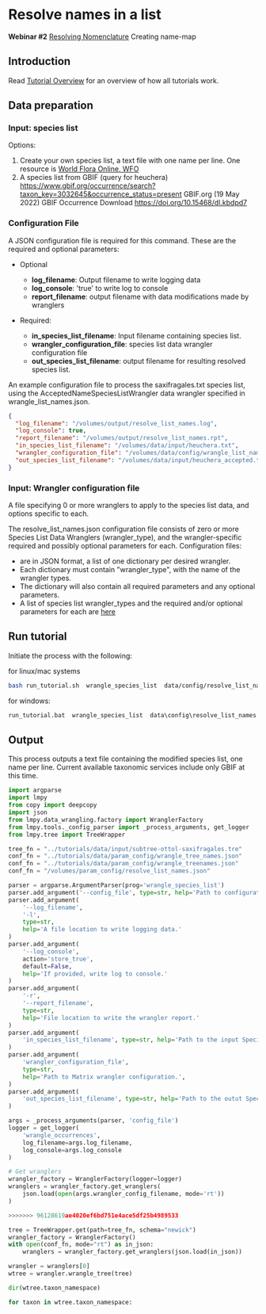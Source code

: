 # Resolve names in a list

**Webinar #2** 
[Resolving Nomenclature](https://docs.google.com/document/d/1CqYkCUlY40p8NnqM-GtcLju70jrAG45FGejJ26sS3_U/edit#heading=h.vyth2pntju9l)
Creating name-map 

## Introduction



Read [Tutorial Overview](../tutorial/w1_overview.md) for an overview of how all 
tutorials work. 


## Data preparation

### Input: species list 

Options:

1) Create your own species list, a text file with one name per line.  One resource is
[World Flora Online, WFO](http://www.worldfloraonline.org/)
2) A species list from GBIF (query for heuchera)
   https://www.gbif.org/occurrence/search?taxon_key=3032645&occurrence_status=present
   GBIF.org (19 May 2022) GBIF Occurrence Download  https://doi.org/10.15468/dl.kbdpd7

### Configuration File

A JSON configuration file is required for this command.  These are the required and 
optional parameters: 

* Optional 

  * **log_filename**: Output filename to write logging data
  * **log_console**: 'true' to write log to console
  * **report_filename**: output filename with data modifications made by wranglers

* Required:

  * **in_species_list_filename**: Input filename containing species list.
  * **wrangler_configuration_file**: species list data wrangler configuration file 
  * **out_species_list_filename**: output filename for resulting resolved species list.

An example configuration file to process the saxifragales.txt species list, using the 
AcceptedNameSpeciesListWrangler data wrangler specified in wrangle_list_names.json.  

```json lines
{
  "log_filename": "/volumes/output/resolve_list_names.log",
  "log_console": true,
  "report_filename": "/volumes/output/resolve_list_names.rpt",
  "in_species_list_filename": "/volumes/data/input/heuchera.txt",
  "wrangler_configuration_file": "/volumes/data/config/wrangle_list_names.json",
  "out_species_list_filename": "/volumes/data/input/heuchera_accepted.txt"
}
```

### Input: Wrangler configuration file

A file specifying 0 or more wranglers to apply to the species list data, and options 
specific to each.   

The resolve_list_names.json  configuration file consists of zero or more Species List 
Data Wranglers (wrangler_type), and the wrangler-specific required and possibly optional 
parameters for each.  Configuration files:
  * are in JSON format, a list of one dictionary per desired wrangler.
  * Each dictionary must contain "wrangler_type", with the name of the wrangler types.
  * The dictionary will also contain all required parameters and any optional parameters.
  * A list of species list wrangler_types and the required and/or optional parameters 
    for each are [here](species_list_wrangler.md)

## Run tutorial

Initiate the process with the following:

for linux/mac systems

```zsh
bash run_tutorial.sh  wrangle_species_list  data/config/resolve_list_names.json
```

for windows:

```cmd
run_tutorial.bat  wrangle_species_list  data\config\resolve_list_names.json
```

## Output

This process outputs a text file containing the modified species list, one name per 
line.  Current available taxonomic services include only GBIF at this time.

```python
import argparse
import lmpy
from copy import deepcopy
import json
from lmpy.data_wrangling.factory import WranglerFactory
from lmpy.tools._config_parser import _process_arguments, get_logger
from lmpy.tree import TreeWrapper

tree_fn = "../tutorials/data/input/subtree-ottol-saxifragales.tre"
conf_fn = "../tutorials/data/param_config/wrangle_tree_names.json"
conf_fn = "../tutorials/data/param_config/wrangle_treenames.json"
conf_fn = "/volumes/param_config/resolve_list_names.json"

parser = argparse.ArgumentParser(prog='wrangle_species_list')
parser.add_argument('--config_file', type=str, help='Path to configuration file.')
parser.add_argument(
    '--log_filename',
    '-l',
    type=str,
    help='A file location to write logging data.'
)
parser.add_argument(
    '--log_console',
    action='store_true',
    default=False,
    help='If provided, write log to console.'
)
parser.add_argument(
    '-r',
    '--report_filename',
    type=str,
    help='File location to write the wrangler report.'
)
parser.add_argument(
    'in_species_list_filename', type=str, help='Path to the input SpeciesList.'
)
parser.add_argument(
    'wrangler_configuration_file',
    type=str,
    help='Path to Matrix wrangler configuration.',
)
parser.add_argument(
    'out_species_list_filename', type=str, help='Path to the outut SpeciesList.'
)

args = _process_arguments(parser, 'config_file')
logger = get_logger(
    'wrangle_occurrences',
    log_filename=args.log_filename,
    log_console=args.log_console
)

# Get wranglers
wrangler_factory = WranglerFactory(logger=logger)
wranglers = wrangler_factory.get_wranglers(
    json.load(open(args.wrangler_config_filename, mode='rt'))
)

>>>>>>> 96128619ae4020ef6bd751e4ace5df25b4989533

tree = TreeWrapper.get(path=tree_fn, schema="newick")
wrangler_factory = WranglerFactory()
with open(conf_fn, mode="rt") as in_json:
    wranglers = wrangler_factory.get_wranglers(json.load(in_json))

wrangler = wranglers[0]
wtree = wrangler.wrangle_tree(tree)

dir(wtree.taxon_namespace)

for taxon in wtree.taxon_namespace:
    
```
